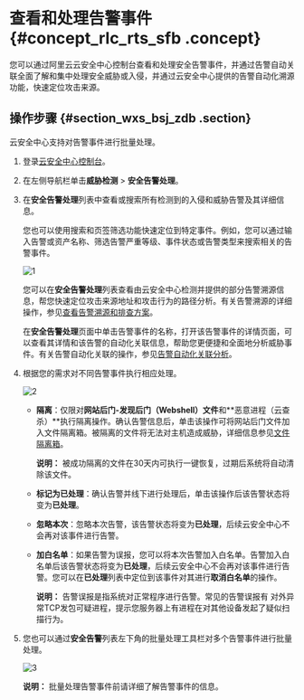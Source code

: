 # 查看和处理告警事件 {#concept_rlc_rts_sfb .concept}

您可以通过阿里云云安全中心控制台查看和处理安全告警事件，并通过告警自动关联全面了解和集中处理安全威胁或入侵，并通过云安全中心提供的告警自动化溯源功能，快速定位攻击来源。

## 操作步骤 {#section_wxs_bsj_zdb .section}

云安全中心支持对告警事件进行批量处理。

1.  登录[云安全中心控制台](https://yundun.console.aliyun.com/?p=sas)。
2.  在左侧导航栏单击**威胁检测** \> **安全告警处理**。
3.  在**安全告警处理**列表中查看或搜索所有检测到的入侵和威胁告警及其详细信息。

    您也可以使用搜索和页签筛选功能快速定位到特定事件。例如，您可以通过输入告警或资产名称、筛选告警严重等级、事件状态或告警类型来搜索相关的告警事件。

    ![1](http://static-aliyun-doc.oss-cn-hangzhou.aliyuncs.com/assets/img/61174/156448136351002_zh-CN.png)

    您可以在**安全告警处理**列表查看由云安全中心检测并提供的部分告警溯源信息，帮您快速定位攻击来源地址和攻击行为的路径分析。有关告警溯源的详细操作，参见[查看告警溯源和排查方案](cn.zh-CN/用户指南/安全告警处理/查看告警溯源和排查方案.md#)。

    在**安全告警处理**页面中单击告警事件的名称，打开该告警事件的详情页面，可以查看其详情和该告警的自动化关联信息，帮助您更便捷和全面地分析威胁事件。有关告警自动化关联的操作，参见[告警自动化关联分析](cn.zh-CN/用户指南/安全告警处理/告警自动化关联分析.md#)。

4.  根据您的需求对不同告警事件执行相应处理。

    ![2](http://static-aliyun-doc.oss-cn-hangzhou.aliyuncs.com/assets/img/61174/156448136350975_zh-CN.png)

    -   **隔离**：仅限对**网站后门-发现后门（Webshell）文件**和**恶意进程（云查杀）**执行隔离操作。确认告警信息后，单击该操作可将网站后门文件加入文件隔离箱。被隔离的文件将无法对主机造成威胁，详细信息参见[文件隔离箱](cn.zh-CN/用户指南/安全告警处理/文件隔离箱.md#)。

        **说明：** 被成功隔离的文件在30天内可执行一键恢复，过期后系统将自动清除该文件。

    -   **标记为已处理**：确认告警并线下进行处理后，单击该操作后该告警状态将变为**已处理**。
    -   **忽略本次**：忽略本次告警，该告警状态将变为**已处理**，后续云安全中心不会再对该事件进行告警。
    -   **加白名单**：如果告警为误报，您可以将本次告警加入白名单。告警加入白名单后该告警状态将变为**已处理**，后续云安全中心不会再对该事件进行告警。您可以在**已处理**列表中定位到该事件对其进行**取消白名单**的操作。

        **说明：** 告警误报是指系统对正常程序进行告警。常见的告警误报有 对外异常TCP发包可疑进程，提示您服务器上有进程在对其他设备发起了疑似扫描行为。

5.  您也可以通过**安全告警**列表左下角的批量处理工具栏对多个告警事件进行批量处理。

    ![3](http://static-aliyun-doc.oss-cn-hangzhou.aliyuncs.com/assets/img/61174/156448136453743_zh-CN.png)

    **说明：** 批量处理告警事件前请详细了解告警事件的信息。


